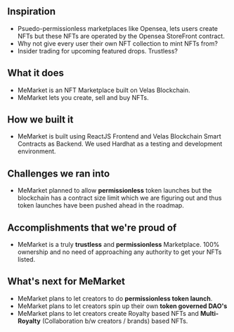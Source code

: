 ## Inspiration
- Psuedo-permissionless marketplaces like Opensea, lets users create NFTs but these NFTs are operated by the Opensea StoreFront contract. 
- Why not give every user their own NFT collection to mint NFTs from?
- Insider trading for upcoming featured drops. Trustless?

## What it does
- MeMarket is an NFT Marketplace built on Velas Blockchain.
- MeMarket lets you create, sell and buy NFTs.

## How we built it
- MeMarket is built using ReactJS Frontend and Velas Blockchain Smart Contracts as Backend. We used Hardhat as a testing and development environment.

## Challenges we ran into
- MeMarket planned to allow **permissionless** token launches but the blockchain has a contract size limit which we are figuring out and thus token launches have been pushed ahead in the roadmap.

## Accomplishments that we're proud of
- MeMarket is a truly **trustless** and **permissionless** Marketplace. 100% ownership and no need of approaching any authority to get your NFTs listed.

## What's next for MeMarket
- MeMarket plans to let creators to do **permissionless token launch**. 
- MeMarket plans to let creators spin up their own **token governed DAO's**
- MeMarket plans to let creators create Royalty based NFTs and **Multi-Royalty** (Collaboration b/w creators / brands) based NFTs.

